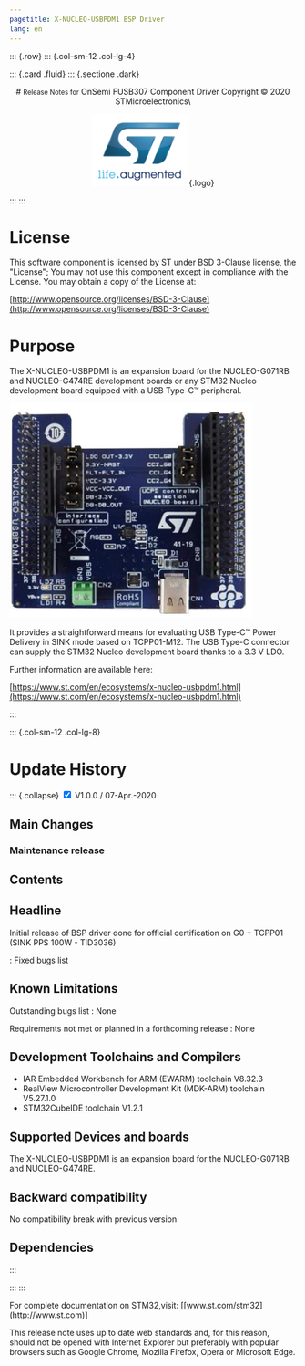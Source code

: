 ```yaml
---
pagetitle: X-NUCLEO-USBPDM1 BSP Driver
lang: en
---
```


::: {.row}
::: {.col-sm-12 .col-lg-4}

::: {.card .fluid}
::: {.sectione .dark}
<center>
# <small>Release Notes for</small> OnSemi FUSB307 Component Driver
Copyright &copy; 2020 STMicroelectronics\
    
[![ST logo](_htmresc/st_logo.png)](https://www.st.com){.logo}
</center>
:::
:::

# License

This software component is licensed by ST under BSD 3-Clause license, the "License"; 
You may not use this component except in compliance with the License. You may obtain a copy of the License at:

[http://www.opensource.org/licenses/BSD-3-Clause](http://www.opensource.org/licenses/BSD-3-Clause)

# Purpose

The X-NUCLEO-USBPDM1 is an expansion board for the NUCLEO-G071RB and NUCLEO-G474RE development boards or any STM32 Nucleo development board equipped with a USB Type-C™ peripheral.

[![IMAGE](_htmresc/x-nucleo-usbpdm1.jpg)](https://www.st.com/en/ecosystems/x-nucleo-usbpdm1.html)

It provides a straightforward means for evaluating USB Type-C™ Power Delivery in SINK mode based on TCPP01-M12.
The USB Type-C connector can supply the STM32 Nucleo development board thanks to a 3.3 V LDO.


Further information are available here:

[https://www.st.com/en/ecosystems/x-nucleo-usbpdm1.html](https://www.st.com/en/ecosystems/x-nucleo-usbpdm1.html)

:::

::: {.col-sm-12 .col-lg-8}
# Update History

::: {.collapse}
<input type="checkbox" id="collapse-section1" checked aria-hidden="true">
<label for="collapse-section1" aria-hidden="true">V1.0.0 / 07-Apr.-2020</label>
<div>

## Main Changes

### Maintenance release


## Contents

  Headline
  --------
  Initial release of BSP driver done for official certification on G0 + TCPP01  (SINK PPS 100W - TID3036)

  : Fixed bugs list

## Known Limitations

  Outstanding bugs list : None

  Requirements not met or planned in a forthcoming release : None

## Development Toolchains and Compilers

- IAR Embedded Workbench for ARM (EWARM) toolchain V8.32.3
- RealView Microcontroller Development Kit (MDK-ARM) toolchain V5.27.1.0
- STM32CubeIDE toolchain V1.2.1

## Supported Devices and boards

  The X-NUCLEO-USBPDM1 is an expansion board for the NUCLEO-G071RB and NUCLEO-G474RE.

## Backward compatibility

  No compatibility break with previous version

## Dependencies

</div>
:::


:::
:::

<footer class="sticky">
For complete documentation on STM32,visit: [[www.st.com/stm32](http://www.st.com)]

This release note uses up to date web standards and, for this reason, should not be opened with Internet Explorer
but preferably with popular browsers such as Google Chrome, Mozilla Firefox, Opera or Microsoft Edge.
</footer>
